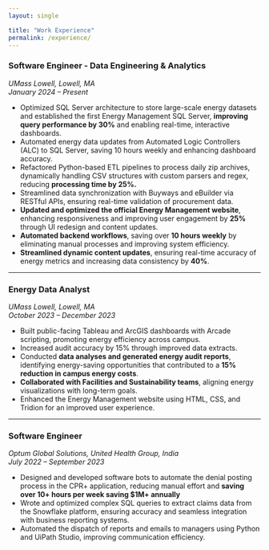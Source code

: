 ```yaml
---
layout: single

title: "Work Experience"
permalink: /experience/
---
```

### **Software Engineer - Data Engineering & Analytics**  
*UMass Lowell, Lowell, MA*  
*January 2024 – Present*  

- Optimized SQL Server architecture to store large-scale energy datasets and established the first Energy
Management SQL Server, **improving query performance by 30%** and enabling real-time, interactive dashboards.
- Automated energy data updates from Automated Logic Controllers (ALC) to SQL Server, saving 10 hours weekly
and enhancing dashboard accuracy.
- Refactored Python-based ETL pipelines to process daily zip archives, dynamically handling CSV structures with
custom parsers and regex, reducing **processing time by 25%.**
- Streamlined data synchronization with Buyways and eBuilder via RESTful APIs, ensuring real-time validation of
procurement data.
- **Updated and optimized the official Energy Management website**, enhancing responsiveness and improving user engagement by **25%** through UI redesign and content updates.  
- **Automated backend workflows**, saving over **10 hours weekly** by eliminating manual processes and improving system efficiency.  
- **Streamlined dynamic content updates**, ensuring real-time accuracy of energy metrics and increasing data consistency by **40%**.  

---

### **Energy Data Analyst**  
*UMass Lowell, Lowell, MA*  
*October 2023 – December 2023*  

- Built public-facing Tableau and ArcGIS dashboards with Arcade scripting, promoting energy efficiency across
campus.  
- Increased audit accuracy by 15% through improved data extracts.
- Conducted **data analyses and generated energy audit reports**, identifying energy-saving opportunities that contributed to a **15% reduction in campus energy costs**.  
- **Collaborated with Facilities and Sustainability teams**, aligning energy visualizations with long-term goals.
- Enhanced the Energy Management website using HTML, CSS, and Tridion for an improved user experience.

---

### **Software Engineer**  
*Optum Global Solutions, United Health Group, India*  
*July 2022 – September 2023*  

- Designed and developed software bots to automate the denial posting process in the CPR+ application, reducing
manual effort and **saving over 10+ hours per week saving $1M+ annually**
- Wrote and optimized complex SQL queries to extract claims data from the Snowflake platform, ensuring accuracy
and seamless integration with business reporting systems.
- Automated the dispatch of reports and emails to managers using Python and UiPath Studio, improving
communication efficiency.
